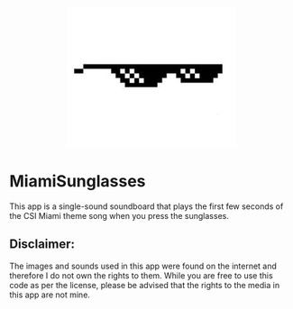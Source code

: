 <p align="center">
    <img src="https://github.com/DeveloperACE/MiamiSunglasses/blob/master/MiamiSunglasses/Assets.xcassets/Image.imageset/sunglasses.jpeg">
</p>


# MiamiSunglasses
This app is a single-sound soundboard that plays the first few seconds of the CSI Miami theme song when you press the sunglasses.


## Disclaimer:
The images and sounds used in this app were found on the internet and therefore I do not own the rights to them. While you are free to use this code as per the license, please be advised that the rights to the media in this app are not mine.
